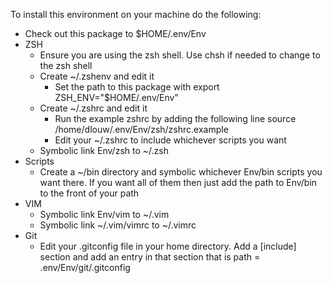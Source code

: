 To install this environment on your machine do the following:
* Check out this package to $HOME/.env/Env
* ZSH
    * Ensure you are using the zsh shell. Use chsh if needed to change to the zsh shell
    * Create ~/.zshenv and edit it
        * Set the path to this package with export ZSH_ENV="$HOME/.env/Env"
    * Create ~/.zshrc and edit it
        * Run the example zshrc by adding the following line source /home/dlouw/.env/Env/zsh/zshrc.example
        * Edit your ~/.zshrc to include whichever scripts you want
    * Symbolic link Env/zsh to ~/.zsh
* Scripts
    * Create a ~/bin directory and symbolic whichever Env/bin scripts you want there.  If you want all of them then just add the path to Env/bin to the front of your path
* VIM
    * Symbolic link Env/vim to ~/.vim
    * Symbolic link ~/.vim/vimrc to ~/.vimrc
* Git
    * Edit your .gitconfig file in your home directory.  Add a [include] section and add an entry in that section that is path = .env/Env/git/.gitconfig

